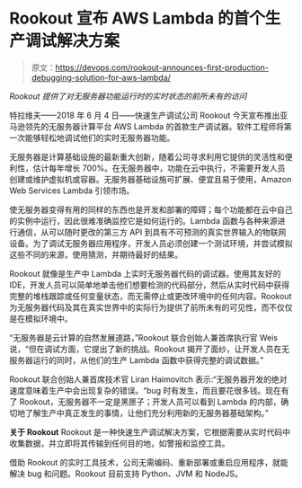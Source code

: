 # Rookout 宣布 AWS Lambda 的首个生产调试解决方案

> 原文：<https://devops.com/rookout-announces-first-production-debugging-solution-for-aws-lambda/>

*Rookout 提供了对无服务器功能运行时的实时状态的前所未有的访问*

特拉维夫——2018 年 6 月 4 日——快速生产调试公司 Rookout 今天宣布推出亚马逊领先的无服务器计算平台 AWS Lambda 的首款生产调试器。软件工程师将第一次能够轻松地调试他们的实时无服务器功能。

无服务器是计算基础设施的最新重大创新，随着公司寻求利用它提供的灵活性和便利性，估计每年增长 700%。在无服务器中，功能在云中执行，不需要开发人员创建或维护虚拟机或容器。无服务器基础设施可扩展、便宜且易于使用，Amazon Web Services Lambda 引领市场。

使无服务器变得有用的同样的东西也是开发和部署的障碍；每个功能都在云中自己的实例中运行，因此很难准确监控它是如何运行的。Lambda 函数与各种来源进行通信，从可以随时更改的第三方 API 到具有不可预测的真实世界输入的物联网设备。为了调试无服务器应用程序，开发人员必须创建一个测试环境，并尝试模拟这些不同的来源，使用猜测，并期待最好的结果。

Rookout 就像是生产中 Lambda 上实时无服务器代码的调试器。使用其友好的 IDE，开发人员可以简单地单击他们想要检测的代码部分，然后从实时代码中获得完整的堆栈跟踪或任何变量状态，而无需停止或更改环境中的任何内容。Rookout 为无服务器代码及其在真实世界中的实际行为提供了前所未有的可见性，而不仅仅是在模拟环境中。

“无服务器是云计算的自然发展道路，”Rookout 联合创始人兼首席执行官 Weis 说，“但在调试方面，它提出了新的挑战。Rookout 揭开了面纱，让开发人员在无服务器运行的同时，从他们的生产 Lambda 函数中获得完整的调试数据。”

Rookout 联合创始人兼首席技术官 Liran Haimovitch 表示:“无服务器开发的绝对速度意味着生产中会出现复杂的错误。“bug 时有发生，而且要花很多钱。现在有了 Rookout，无服务器不一定是黑匣子；开发人员可以看到 Lambda 的内部，确切地了解生产中真正发生的事情，让他们充分利用新的无服务器基础架构。”

**关于 Rookout** Rookout 是一种快速生产调试解决方案，它根据需要从实时代码中收集数据，并立即将其传输到任何目的地，如警报和监控工具。

借助 Rookout 的实时工具技术，公司无需编码、重新部署或重启应用程序，就能解决 bug 和问题。Rookout 目前支持 Python、JVM 和 NodeJS。